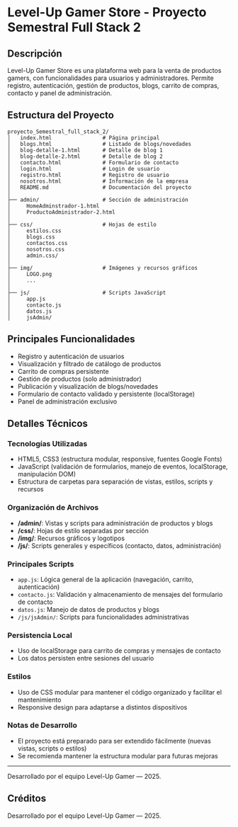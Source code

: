 # Level-Up Gamer Store - Proyecto Semestral Full Stack 2

## Descripción
Level-Up Gamer Store es una plataforma web para la venta de productos gamers, con funcionalidades para usuarios y administradores. Permite registro, autenticación, gestión de productos, blogs, carrito de compras, contacto y panel de administración.

## Estructura del Proyecto

```
proyecto_Semestral_full_stack_2/
│   index.html                # Página principal
│   blogs.html                # Listado de blogs/novedades
│   blog-detalle-1.html       # Detalle de blog 1
│   blog-detalle-2.html       # Detalle de blog 2
│   contacto.html             # Formulario de contacto
│   login.html                # Login de usuario
│   registro.html             # Registro de usuario
│   nosotros.html             # Información de la empresa
│   README.md                 # Documentación del proyecto
│
├── admin/                    # Sección de administración
│     HomeAdminstrador-1.html
│     ProductoAdministrador-2.html
│
├── css/                      # Hojas de estilo
│     estilos.css
│     blogs.css
│     contactos.css
│     nosotros.css
│     admin.css/
│
├── img/                      # Imágenes y recursos gráficos
│     LOGO.png
│     ...
│
├── js/                       # Scripts JavaScript
│     app.js
│     contacto.js
│     datos.js
│     jsAdmin/
```

## Principales Funcionalidades

- Registro y autenticación de usuarios
- Visualización y filtrado de catálogo de productos
- Carrito de compras persistente 
- Gestión de productos (solo administrador)
- Publicación y visualización de blogs/novedades
- Formulario de contacto validado y persistente (localStorage)
- Panel de administración exclusivo


## Detalles Técnicos

### Tecnologías Utilizadas
- HTML5, CSS3 (estructura modular, responsive, fuentes Google Fonts)
- JavaScript (validación de formularios, manejo de eventos, localStorage, manipulación DOM)
- Estructura de carpetas para separación de vistas, estilos, scripts y recursos

### Organización de Archivos
- **/admin/**: Vistas y scripts para administración de productos y blogs
- **/css/**: Hojas de estilo separadas por sección
- **/img/**: Recursos gráficos y logotipos
- **/js/**: Scripts generales y específicos (contacto, datos, administración)

### Principales Scripts
- `app.js`: Lógica general de la aplicación (navegación, carrito, autenticación)
- `contacto.js`: Validación y almacenamiento de mensajes del formulario de contacto
- `datos.js`: Manejo de datos de productos y blogs
- `/js/jsAdmin/`: Scripts para funcionalidades administrativas

### Persistencia Local
- Uso de localStorage para carrito de compras y mensajes de contacto
- Los datos persisten entre sesiones del usuario

### Estilos
- Uso de CSS modular para mantener el código organizado y facilitar el mantenimiento
- Responsive design para adaptarse a distintos dispositivos



### Notas de Desarrollo
- El proyecto está preparado para ser extendido fácilmente (nuevas vistas, scripts o estilos)
- Se recomienda mantener la estructura modular para futuras mejoras

---
Desarrollado por el equipo Level-Up Gamer — 2025.

## Créditos

Desarrollado por el equipo Level-Up Gamer — 2025.